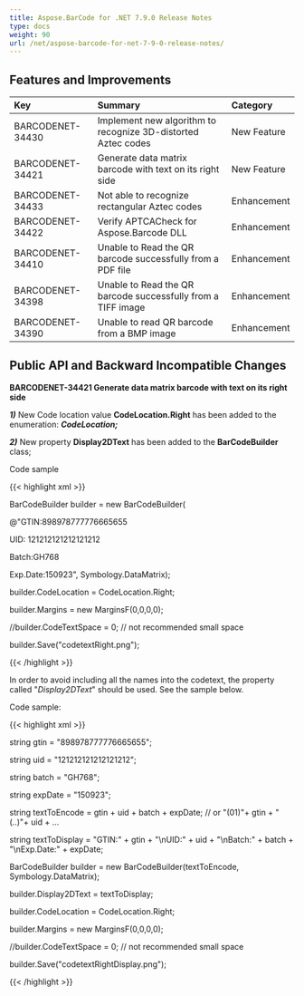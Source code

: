 ```yaml
---
title: Aspose.BarCode for .NET 7.9.0 Release Notes
type: docs
weight: 90
url: /net/aspose-barcode-for-net-7-9-0-release-notes/
---
```


## **Features and Improvements**

|**Key** |**Summary** |**Category** |
| :- | :- | :- |
|BARCODENET-34430 |Implement new algorithm to recognize 3D-distorted Aztec codes |New Feature |
|BARCODENET-34421 |Generate data matrix barcode with text on its right side |New Feature |
|BARCODENET-34433 |Not able to recognize rectangular Aztec codes |Enhancement |
|BARCODENET-34422 |Verify APTCACheck for Aspose.Barcode DLL |Enhancement |
|BARCODENET-34410 |Unable to Read the QR barcode successfully from a PDF file |Enhancement |
|BARCODENET-34398 |Unable to Read the QR barcode successfully from a TIFF image |Enhancement |
|BARCODENET-34390 |Unable to read QR barcode from a BMP image |Enhancement |
## **Public API and Backward Incompatible Changes**
**BARCODENET-34421 Generate data matrix barcode with text on its right side**

***1)*** New Code location value **CodeLocation.Right** has been added to the enumeration: ***CodeLocation;***

***2)*** New property **Display2DText** has been added to the **BarCodeBuilder** class;

Code sample

{{< highlight xml >}}

 BarCodeBuilder builder = new BarCodeBuilder(

@"GTIN:898978777776665655

  UID: 121212121212121212

  Batch:GH768

  Exp.Date:150923", Symbology.DataMatrix);

builder.CodeLocation = CodeLocation.Right;

builder.Margins = new MarginsF(0,0,0,0);

//builder.CodeTextSpace = 0; // not recommended small space

builder.Save("codetextRight.png");


{{< /highlight >}}

In order to avoid including all the names into the codetext, the property called "*Display2DText*" should be used.
See the sample below.

Code sample:

{{< highlight xml >}}

 string gtin = "898978777776665655";

string uid = "121212121212121212";

string batch = "GH768";

string expDate = "150923";

string textToEncode = gtin + uid + batch + expDate; // or  "(01)"+ gtin + "(..)"+ uid + ...

string textToDisplay = "GTIN:" + gtin + "\nUID:" + uid + "\nBatch:" + batch + "\nExp.Date:" + expDate;

BarCodeBuilder builder = new BarCodeBuilder(textToEncode, Symbology.DataMatrix);

builder.Display2DText = textToDisplay;

builder.CodeLocation = CodeLocation.Right;

builder.Margins = new MarginsF(0,0,0,0);

//builder.CodeTextSpace = 0; // not recommended small space

builder.Save("codetextRightDisplay.png");

{{< /highlight >}}
